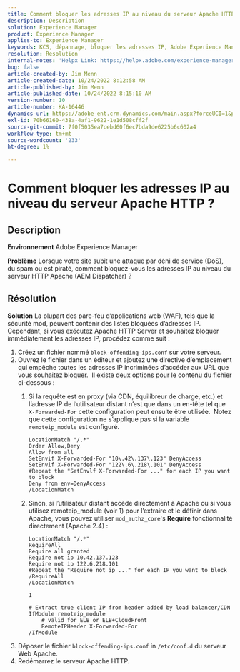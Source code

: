 ```yaml
---
title: Comment bloquer les adresses IP au niveau du serveur Apache HTTP ?
description: Description
solution: Experience Manager
product: Experience Manager
applies-to: Experience Manager
keywords: KCS, dépannage, bloquer les adresses IP, Adobe Experience Manager, AEM, Apache HTTP Server
resolution: Resolution
internal-notes: 'Helpx Link: https://helpx.adobe.com/experience-manager/kb/block-ips-apache-http-server.html#remoteip_module'
bug: false
article-created-by: Jim Menn
article-created-date: 10/24/2022 8:12:58 AM
article-published-by: Jim Menn
article-published-date: 10/24/2022 8:15:10 AM
version-number: 10
article-number: KA-16446
dynamics-url: https://adobe-ent.crm.dynamics.com/main.aspx?forceUCI=1&pagetype=entityrecord&etn=knowledgearticle&id=3e9f6ba7-7353-ed11-bba2-6045bd0065f9
exl-id: 70b66160-438a-4af1-9622-1e1d508cff2f
source-git-commit: 7f0f5035ea7cebd60f6ec7bda9de6225b6c602a4
workflow-type: tm+mt
source-wordcount: '233'
ht-degree: 1%

---
```


# Comment bloquer les adresses IP au niveau du serveur Apache HTTP ?

## Description


<b>Environnement</b>
Adobe Experience Manager

<b>Problème</b>
Lorsque votre site subit une attaque par déni de service (DoS), du spam ou est piraté, comment bloquez-vous les adresses IP au niveau du serveur HTTP Apache (AEM Dispatcher) ?


## Résolution


<b>Solution</b>
La plupart des pare-feu d’applications web (WAF), tels que la sécurité mod, peuvent contenir des listes bloquées d’adresses IP.
Cependant, si vous exécutez Apache HTTP Server et souhaitez bloquer immédiatement les adresses IP, procédez comme suit :

1. Créez un fichier nommé `block-offending-ips.conf` sur votre serveur.
2. Ouvrez le fichier dans un éditeur et ajoutez une directive d’emplacement qui empêche toutes les adresses IP incriminées d’accéder aux URL que vous souhaitez bloquer.  Il existe deux options pour le contenu du fichier ci-dessous :
   1. Si la requête est en proxy (via CDN, équilibreur de charge, etc.) et l’adresse IP de l’utilisateur distant n’est que dans un en-tête tel que `X-Forwarded-For` cette configuration peut ensuite être utilisée.  Notez que cette configuration ne s’applique pas si la variable `remoteip_module` est configuré.  <br>

      ```
      LocationMatch "/.*"
      Order Allow,Deny
      Allow from all
      SetEnvif X-Forwarded-For "10\.42\.137\.123" DenyAccess
      SetEnvif X-Forwarded-For "122\.6\.218\.101" DenyAccess
      #Repeat the "SetEnvlf X-Forwarded-For ..." for each IP you want to block
      Deny from env=DenyAccess
      /LocationMatch
      ```
   2. Sinon, si l’utilisateur distant accède directement à Apache ou si vous utilisez remoteip_module (voir 1) pour l’extraire et le définir dans Apache, vous pouvez utiliser `mod_authz_core`&#39;s <b>Require</b> fonctionnalité directement (Apache 2.4) :

      ```
      LocationMatch "/.*"
      RequireAll
      Require all granted
      Require not ip 10.42.137.123
      Require not ip 122.6.218.101
      #Repeat the "Require not ip ..." for each IP you want to block
      /RequireAll
      /LocationMatch
      ```

      `1`


      ```
      # Extract true client IP from header added by load balancer/CDN
      IfModule remoteip_module
          # valid for ELB or ELB+CloudFront
          RemoteIPHeader X-Forwarded-For
      /IfModule
      ```
3. Déposer le fichier `block-offending-ips.conf` in `/etc/conf.d` du serveur Web Apache.
4. Redémarrez le serveur Apache HTTP.
